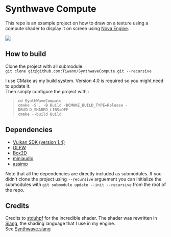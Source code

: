 ﻿# Synthwave Compute

This repo is an example project on how to draw on a texture using a compute shader to display
it on screen using [Nova Engine](https://github.com/Tiwann/Nova).

![](Docs/SynthwaveCompute_NovaEngine_Screenshot.gif)

## How to build
Clone the project with all submodule: <br>
`git clone git@github.com:Tiwann/SynthwaveCompute.git --recursive`

I use CMake as my build system. Version 4.0 is required so you might need to update it. <br>
Then simply configure the project with : <br>
> `cd SynthWaveCompute` <br>
> `cmake -S . -B Build -DCMAKE_BUILD_TYPE=Release -DBUILD_SHARED_LIBS=OFF` <br>
> `cmake --build Build`

## Dependencies
* [Vulkan SDK (version 1.4)](https://vulkan.lunarg.com/sdk/home)
* [GLFW](https://www.glfw.org)
* [Box2D](https://box2d.org)
* [miniaudio](https://github.com/mackron/miniaudio)
* [assimp](https://www.assimp.org)

Note that all the dependencies are directly included as submodules. If you didn't clone the project using `--recursive` arguement
you can initialize the submodules with `git submodule update --init --recursive` from the root of the repo.

## Credits
Credits to [stduhpf](https://www.shadertoy.com/user/stduhpf) for the incredible shader. The shader was rewritten in [Slang](https://shader-slang.org), the shading language that I use in my engine. <br>
See [Synthwave.slang](Synthwave/Assets/Synthwave.slang)
